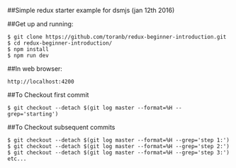
##Simple redux starter example for dsmjs (jan 12th 2016)

##Get up and running:
```
$ git clone https://github.com/toranb/redux-beginner-introduction.git
$ cd redux-beginner-introduction/
$ npm install
$ npm run dev
```
##In web browser: 
```
http://localhost:4200
```
##To Checkout first commit
```
$ git checkout --detach $(git log master --format=%H --grep='starting')
```
##To Checkout subsequent commits
```
$ git checkout --detach $(git log master --format=%H --grep='step 1:')
$ git checkout --detach $(git log master --format=%H --grep='step 2:')
$ git checkout --detach $(git log master --format=%H --grep='step 3:')
etc...
```
